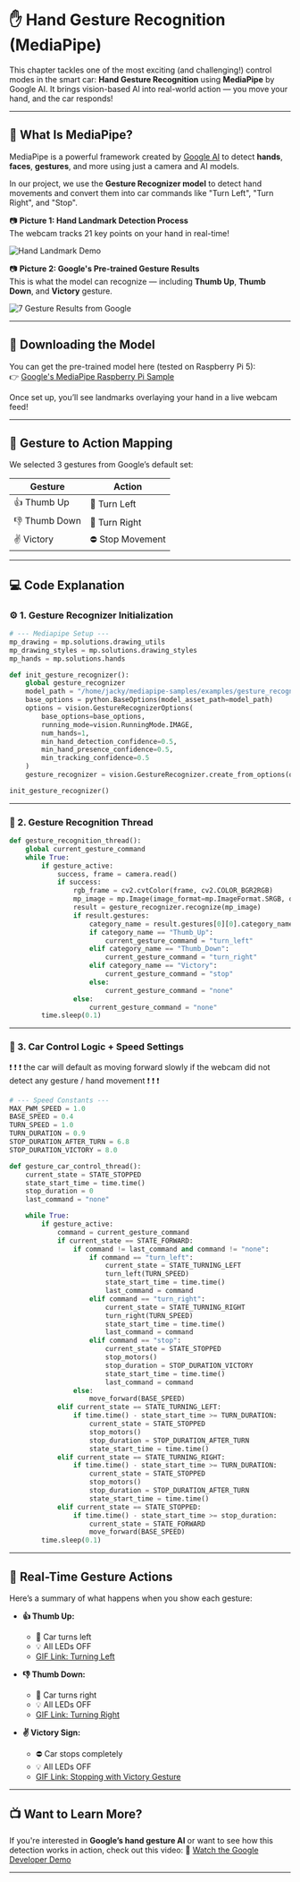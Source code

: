
# ✋ Hand Gesture Recognition (MediaPipe)

This chapter tackles one of the most exciting (and challenging!) control modes in the smart car: **Hand Gesture Recognition** using **MediaPipe** by Google AI. It brings vision-based AI into real-world action — you move your hand, and the car responds!

---

## 🧠 What Is MediaPipe?

MediaPipe is a powerful framework created by [Google AI](https://ai.google.dev/edge/mediapipe/solutions/vision/hand_landmarker) to detect **hands**, **faces**, **gestures**, and more using just a camera and AI models.

In our project, we use the **Gesture Recognizer model** to detect hand movements and convert them into car commands like "Turn Left", "Turn Right", and "Stop".

📷 **Picture 1: Hand Landmark Detection Process**  
The webcam tracks 21 key points on your hand in real-time!

![Hand Landmark Demo](assets/hand_landmark_example.jpg)

📷 **Picture 2: Google's Pre-trained Gesture Results**  
This is what the model can recognize — including **Thumb Up**, **Thumb Down**, and **Victory** gesture.

![7 Gesture Results from Google](assets/gesture_results.jpg)

---

## 🔗 Downloading the Model

You can get the pre-trained model here (tested on Raspberry Pi 5):  
👉 [Google's MediaPipe Raspberry Pi Sample](https://github.com/google-ai-edge/mediapipe-samples/tree/main/examples/gesture_recognizer/raspberry_pi)

Once set up, you’ll see landmarks overlaying your hand in a live webcam feed!

---

## 🤝 Gesture to Action Mapping

We selected 3 gestures from Google’s default set:

| Gesture     | Action         |
|-------------|----------------|
| 👍 Thumb Up  | 🔄 Turn Left     |
| 👎 Thumb Down| 🔁 Turn Right    |
| ✌️ Victory   | ⛔ Stop Movement |

---

## 💻 Code Explanation

### ⚙️ 1. Gesture Recognizer Initialization

```python
# --- Mediapipe Setup ---
mp_drawing = mp.solutions.drawing_utils
mp_drawing_styles = mp.solutions.drawing_styles
mp_hands = mp.solutions.hands

def init_gesture_recognizer():
    global gesture_recognizer
    model_path = "/home/jacky/mediapipe-samples/examples/gesture_recognizer/raspberry_pi/gesture_recognizer.task"
    base_options = python.BaseOptions(model_asset_path=model_path)
    options = vision.GestureRecognizerOptions(
        base_options=base_options,
        running_mode=vision.RunningMode.IMAGE,
        num_hands=1,
        min_hand_detection_confidence=0.5,
        min_hand_presence_confidence=0.5,
        min_tracking_confidence=0.5
    )
    gesture_recognizer = vision.GestureRecognizer.create_from_options(options)

init_gesture_recognizer()
```

---

### 🎯 2. Gesture Recognition Thread

```python
def gesture_recognition_thread():
    global current_gesture_command
    while True:
        if gesture_active:
            success, frame = camera.read()
            if success:
                rgb_frame = cv2.cvtColor(frame, cv2.COLOR_BGR2RGB)
                mp_image = mp.Image(image_format=mp.ImageFormat.SRGB, data=rgb_frame)
                result = gesture_recognizer.recognize(mp_image)
                if result.gestures:
                    category_name = result.gestures[0][0].category_name
                    if category_name == "Thumb_Up":
                        current_gesture_command = "turn_left"
                    elif category_name == "Thumb_Down":
                        current_gesture_command = "turn_right"
                    elif category_name == "Victory":
                        current_gesture_command = "stop"
                    else:
                        current_gesture_command = "none"
                else:
                    current_gesture_command = "none"
        time.sleep(0.1)
```

---

### 🧠 3. Car Control Logic + Speed Settings
❗ ❗ ❗  the car will default as moving forward slowly if the webcam did not detect any gesture / hand movement ❗ ❗ ❗ 
```python
# --- Speed Constants ---
MAX_PWM_SPEED = 1.0
BASE_SPEED = 0.4
TURN_SPEED = 1.0
TURN_DURATION = 0.9
STOP_DURATION_AFTER_TURN = 6.8
STOP_DURATION_VICTORY = 8.0

def gesture_car_control_thread():
    current_state = STATE_STOPPED
    state_start_time = time.time()
    stop_duration = 0
    last_command = "none"

    while True:
        if gesture_active:
            command = current_gesture_command
            if current_state == STATE_FORWARD:
                if command != last_command and command != "none":
                    if command == "turn_left":
                        current_state = STATE_TURNING_LEFT
                        turn_left(TURN_SPEED)
                        state_start_time = time.time()
                        last_command = command
                    elif command == "turn_right":
                        current_state = STATE_TURNING_RIGHT
                        turn_right(TURN_SPEED)
                        state_start_time = time.time()
                        last_command = command
                    elif command == "stop":
                        current_state = STATE_STOPPED
                        stop_motors()
                        stop_duration = STOP_DURATION_VICTORY
                        state_start_time = time.time()
                        last_command = command
                else:
                    move_forward(BASE_SPEED)
            elif current_state == STATE_TURNING_LEFT:
                if time.time() - state_start_time >= TURN_DURATION:
                    current_state = STATE_STOPPED
                    stop_motors()
                    stop_duration = STOP_DURATION_AFTER_TURN
                    state_start_time = time.time()
            elif current_state == STATE_TURNING_RIGHT:
                if time.time() - state_start_time >= TURN_DURATION:
                    current_state = STATE_STOPPED
                    stop_motors()
                    stop_duration = STOP_DURATION_AFTER_TURN
                    state_start_time = time.time()
            elif current_state == STATE_STOPPED:
                if time.time() - state_start_time >= stop_duration:
                    current_state = STATE_FORWARD
                    move_forward(BASE_SPEED)
        time.sleep(0.1)
```

---

## 🧪 Real-Time Gesture Actions

Here’s a summary of what happens when you show each gesture:

* **👍 Thumb Up:**

  * 🔄 Car turns left
  * 💡 All LEDs OFF
  * [GIF Link: Turning Left](https://example.com/gesture_left.gif)

* **👎 Thumb Down:**

  * 🔁 Car turns right
  * 💡 All LEDs OFF
  * [GIF Link: Turning Right](https://example.com/gesture_right.gif)

* **✌️ Victory Sign:**

  * ⛔ Car stops completely
  * 💡 All LEDs OFF
  * [GIF Link: Stopping with Victory Gesture](https://example.com/gesture_stop.gif)

---

## 📺 Want to Learn More?

If you're interested in **Google’s hand gesture AI** or want to see how this detection works in action, check out this video:
🎥 [Watch the Google Developer Demo](https://www.youtube.com/watch?v=EWaYOil--sQ)

---


